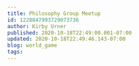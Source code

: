 ```yaml
---
title: Philosophy Group Meetup
id: 1228847993729073736
author: Kirby Urner
published: 2020-10-18T22:49:00.001-07:00
updated: 2020-10-18T22:49:46.143-07:00
blog: world_game
tags: 
---
```


